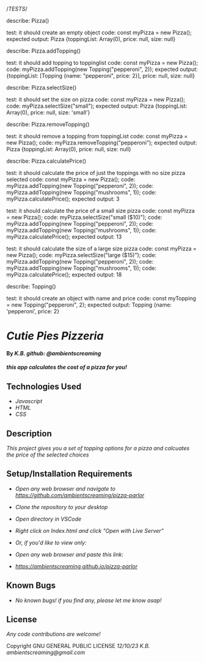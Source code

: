 /*TESTS*/

describe: Pizza()

test: it should create an empty object
code: const myPizza = new Pizza();
expected output: Pizza {toppingList: Array(0), price: null, size: null}

describe: Pizza.addTopping()

test: it should add topping to toppinglist
code: const myPizza = new Pizza();
code: myPizza.addTopping(new Topping("pepperoni", 2));
expected output: {toppingList: [Topping {name: "pepperoni", price: 2}], price: null, size: null}

describe: Pizza.selectSize()

test: it should set the size on pizza
code: const myPizza = new Pizza();
code: myPizza.selectSize("small");
expected output: Pizza {toppingList: Array(0), price: null, size: 'small'}

describe: Pizza.removeTopping()

test: it should remove a topping from toppingList
code: const myPizza = new Pizza();
code: myPizza.removeTopping("pepperoni");
expected output: Pizza {toppingList: Array(0), price: null, size: null}

describe: Pizza.calculatePrice()

test: it should calculate the price of just the toppings with no size pizza selected
code: const myPizza = new Pizza();
code: myPizza.addTopping(new Topping("pepperoni", 2));
code: myPizza.addTopping(new Topping("mushrooms", 1));
code: myPizza.calculatePrice();
expected output: 3

test: it should calculate the price of a small size pizza
code: const myPizza = new Pizza();
code: myPizza.selectSize("small ($10)");
code: myPizza.addTopping(new Topping("pepperoni", 2));
code: myPizza.addTopping(new Topping("mushrooms", 1));
code: myPizza.calculatePrice();
expected output: 13

test: it should calculate the size of a large size pizza
code: const myPizza = new Pizza();
code: myPizza.selectSize("large ($15)");
code: myPizza.addTopping(new Topping("pepperoni", 2));
code: myPizza.addTopping(new Topping("mushrooms", 1));
code: myPizza.calculatePrice();
expected output: 18

describe: Topping()

test: it should create an object with name and price
code: const myTopping = new Topping("pepperoni", 2);
expected output: Topping {name: 'pepperoni', price: 2}

# _Cutie Pies Pizzeria_

#### By _**K.B. github: @ambientscreaming**_

#### _this app calculates the cost of a pizza for you!_

## Technologies Used

* _Javascript_
* _HTML_
* _CSS_

## Description

_This project gives you a set of topping options for a pizza and calcuates the price of the selected choices_

## Setup/Installation Requirements

* _Open any web browser and navigate to https://github.com/ambientscreaming/pizza-parlor_
* _Clone the repository to your desktop_
* _Open directory in VSCode_
* _Right click on Index.html and click "Open with Live Server"_

* _Or, if you'd like to view only:_
* _Open any web browser and paste this link:_
* _https://ambientscreaming.github.io/pizza-parlor_

## Known Bugs

* _No known bugs! if you find any, please let me know asap!_

## License

_Any code contributions are welcome!_

Copyright GNU GENERAL PUBLIC LICENSE _12/10/23_ _K.B. ambientscreaming@gmail.com_

